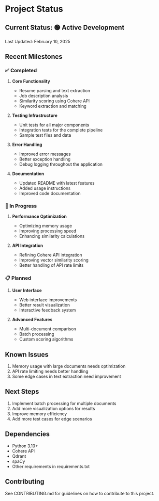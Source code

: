 # Project Status

## Current Status: 🟢 Active Development

Last Updated: February 10, 2025

## Recent Milestones

### ✅ Completed
1. **Core Functionality**
   - Resume parsing and text extraction
   - Job description analysis
   - Similarity scoring using Cohere API
   - Keyword extraction and matching

2. **Testing Infrastructure**
   - Unit tests for all major components
   - Integration tests for the complete pipeline
   - Sample test files and data

3. **Error Handling**
   - Improved error messages
   - Better exception handling
   - Debug logging throughout the application

4. **Documentation**
   - Updated README with latest features
   - Added usage instructions
   - Improved code documentation

### 🚧 In Progress
1. **Performance Optimization**
   - Optimizing memory usage
   - Improving processing speed
   - Enhancing similarity calculations

2. **API Integration**
   - Refining Cohere API integration
   - Improving vector similarity scoring
   - Better handling of API rate limits

### 📋 Planned
1. **User Interface**
   - Web interface improvements
   - Better result visualization
   - Interactive feedback system

2. **Advanced Features**
   - Multi-document comparison
   - Batch processing
   - Custom scoring algorithms

## Known Issues
1. Memory usage with large documents needs optimization
2. API rate limiting needs better handling
3. Some edge cases in text extraction need improvement

## Next Steps
1. Implement batch processing for multiple documents
2. Add more visualization options for results
3. Improve memory efficiency
4. Add more test cases for edge scenarios

## Dependencies
- Python 3.10+
- Cohere API
- Qdrant
- spaCy
- Other requirements in requirements.txt

## Contributing
See CONTRIBUTING.md for guidelines on how to contribute to this project.
